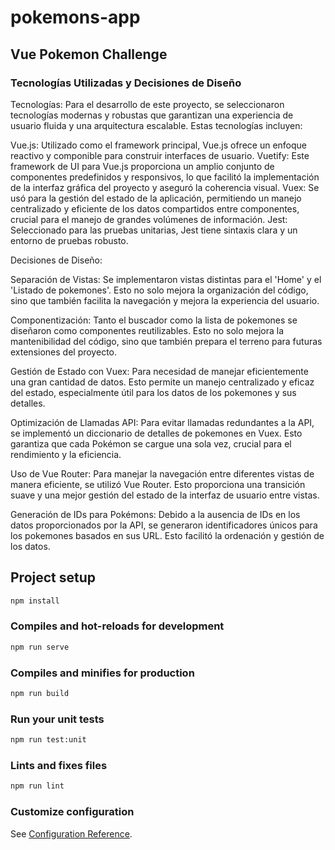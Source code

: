 # pokemons-app

## Vue Pokemon Challenge

### Tecnologías Utilizadas y Decisiones de Diseño

Tecnologías:
Para el desarrollo de este proyecto, se seleccionaron tecnologías modernas y robustas que garantizan una experiencia de usuario fluida y una arquitectura escalable. Estas tecnologías incluyen:

Vue.js: Utilizado como el framework principal, Vue.js ofrece un enfoque reactivo y componible para construir interfaces de usuario.
Vuetify: Este framework de UI para Vue.js proporciona un amplio conjunto de componentes predefinidos y responsivos, lo que facilitó la implementación de la interfaz gráfica del proyecto y aseguró la coherencia visual.
Vuex: Se usó para la gestión del estado de la aplicación, permitiendo un manejo centralizado y eficiente de los datos compartidos entre componentes, crucial para el manejo de grandes volúmenes de información.
Jest: Seleccionado para las pruebas unitarias, Jest tiene sintaxis clara y un entorno de pruebas robusto.

Decisiones de Diseño:

Separación de Vistas: Se implementaron vistas distintas para el 'Home' y el 'Listado de pokemones'. Esto no solo mejora la organización del código, sino que también facilita la navegación y mejora la experiencia del usuario.

Componentización: Tanto el buscador como la lista de pokemones se diseñaron como componentes reutilizables. Esto no solo mejora la mantenibilidad del código, sino que también prepara el terreno para futuras extensiones del proyecto.

Gestión de Estado con Vuex: Para necesidad de manejar eficientemente una gran cantidad de datos. Esto permite un manejo centralizado y eficaz del estado, especialmente útil para los datos de los pokemones y sus detalles.

Optimización de Llamadas API: Para evitar llamadas redundantes a la API, se implementó un diccionario de detalles de pokemones en Vuex. Esto garantiza que cada Pokémon se cargue una sola vez, crucial para el rendimiento y la eficiencia.

Uso de Vue Router: Para manejar la navegación entre diferentes vistas de manera eficiente, se utilizó Vue Router. Esto proporciona una transición suave y una mejor gestión del estado de la interfaz de usuario entre vistas.

Generación de IDs para Pokémons: Debido a la ausencia de IDs en los datos proporcionados por la API, se generaron identificadores únicos para los pokemones basados en sus URL. Esto facilitó la ordenación y gestión de los datos.

## Project setup

```bash
npm install
```

### Compiles and hot-reloads for development

```bash
npm run serve
```

### Compiles and minifies for production

```bash
npm run build
```

### Run your unit tests

```bash
npm run test:unit
```

### Lints and fixes files

```bash
npm run lint
```

### Customize configuration

See [Configuration Reference](https://cli.vuejs.org/config/).
